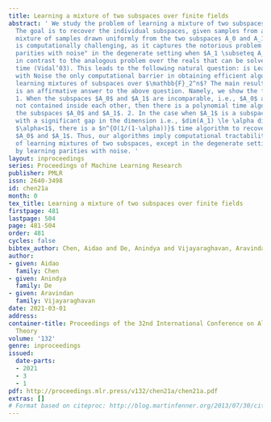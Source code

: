 ```yaml
---
title: Learning a mixture of two subspaces over finite fields
abstract: ' We study the problem of learning a mixture of two subspaces over $\mathbb{F}_2^n$.
  The goal is to recover the individual subspaces, given samples from a (weighted)
  mixture of samples drawn uniformly from the two subspaces A_0 and A_1. This problem
  is computationally challenging, as it captures the notorious problem of “learning
  parities with noise" in the degenerate setting when $A_1 \subseteq A_0$. This is
  in contrast to the analogous problem over the reals that can be solved in polynomial
  time (Vidal’03). This leads to the following natural question: is Learning Parities
  with Noise the only computational barrier in obtaining efficient algorithms for
  learning mixtures of subspaces over $\mathbb{F}_2^n$? The main result of this paper
  is an affirmative answer to the above question. Namely, we show the following results:
  1. When the subspaces $A_0$ and $A_1$ are incomparable, i.e., $A_0$ and $A_1$ are
  not contained inside each other, then there is a polynomial time algorithm to recover
  the subspaces $A_0$ and $A_1$. 2. In the case when $A_1$ is a subspace of $A_0$
  with a significant gap in the dimension i.e., $dim(A_1) \le \alpha dim(A_0)$ for
  $\alpha<1$, there is a $n^{O(1/(1-\alpha))}$ time algorithm to recover the subspaces
  $A_0$ and $A_1$. Thus, our algorithms imply computational tractability of the problem
  of learning mixtures of two subspaces, except in the degenerate setting captured
  by learning parities with noise. '
layout: inproceedings
series: Proceedings of Machine Learning Research
publisher: PMLR
issn: 2640-3498
id: chen21a
month: 0
tex_title: Learning a mixture of two subspaces over finite fields
firstpage: 481
lastpage: 504
page: 481-504
order: 481
cycles: false
bibtex_author: Chen, Aidao and De, Anindya and Vijayaraghavan, Aravindan
author:
- given: Aidao
  family: Chen
- given: Anindya
  family: De
- given: Aravindan
  family: Vijayaraghavan
date: 2021-03-01
address: 
container-title: Proceedings of the 32nd International Conference on Algorithmic Learning
  Theory
volume: '132'
genre: inproceedings
issued:
  date-parts:
  - 2021
  - 3
  - 1
pdf: http://proceedings.mlr.press/v132/chen21a/chen21a.pdf
extras: []
# Format based on citeproc: http://blog.martinfenner.org/2013/07/30/citeproc-yaml-for-bibliographies/
---
```

